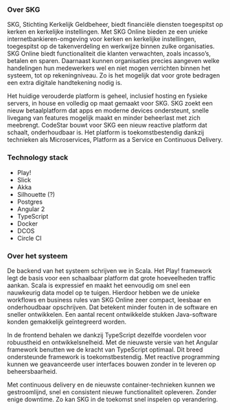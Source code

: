 ### Over SKG
SKG, Stichting Kerkelijk Geldbeheer, biedt financiële diensten toegespitst op kerken en kerkelijke instellingen. Met SKG Online bieden ze een unieke internetbankieren-omgeving voor kerken en kerkelijke instellingen, toegespitst op de takenverdeling en werkwijze binnen zulke organisaties. SKG Online biedt functionaliteit die klanten verwachten, zoals incasso’s, betalen en sparen. Daarnaast kunnen organisaties precies aangeven welke handelingen hun medewerkers wel en niet mogen verrichten binnen het systeem, tot op rekeningniveau. Zo is het mogelijk dat voor grote bedragen een extra digitale handtekening nodig is. 

Het huidige verouderde platform is geheel, inclusief hosting en fysieke servers, in house en volledig op maat gemaakt voor SKG. SKG zoekt een nieuw betaalplatform dat apps en moderne devices ondersteunt, snelle livegang van features mogelijk maakt en minder beheerlast met zich meebrengt. CodeStar bouwt voor SKG een nieuw reactive platform dat schaalt, onderhoudbaar is. Het platform is toekomstbestendig dankzij technieken als Microservices, Platform as a Service en Continuous Delivery. 

### Technology stack
* Play!
* Slick
* Akka
* Silhouette (?)
* Postgres
* Angular 2 
* TypeScript
* Docker
* DCOS
* Circle CI

### Over het systeem
De backend van het systeem schrijven we in Scala. Het Play! framework legt de basis voor een schaalbaar platform dat grote hoeveelheden traffic aankan. Scala is expressief en maakt het eenvoudig om snel een nauwkeurig data model op te tuigen. Hierdoor hebben we de unieke workflows en business rules van SKG Online zeer compact, leesbaar en onderhoudbaar opschrijven. Dat betekent minder fouten in de software en sneller ontwikkelen. Een aantal recent ontwikkelde stukken Java-software konden gemakkelijk geïntegreerd worden.

In de frontend behalen we dankzij TypeScript dezelfde voordelen voor robuustheid en ontwikkelsnelheid. Met de nieuwste versie van het Angular framework benutten we de kracht van TypeScript optimaal. Dit breed ondersteunde framework is toekomstbestendig. Met reactive programming kunnen we geavanceerde user interfaces bouwen zonder in te leveren op beheersbaarheid. 

Met continuous delivery en de nieuwste container-technieken kunnen we gestroomlijnd, snel en consistent nieuwe functionaliteit opleveren. Zonder enige downtime. Zo kan SKG in de toekomst snel inspelen op verandering.
